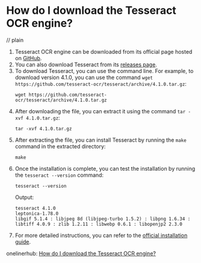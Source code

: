 # How do I download the Tesseract OCR engine?
// plain

1. Tesseract OCR engine can be downloaded from its official page hosted on [GitHub](https://github.com/tesseract-ocr/tesseract/wiki).
2. You can also download Tesseract from its [releases page](https://github.com/tesseract-ocr/tesseract/releases).
3. To download Tesseract, you can use the command line. For example, to download version 4.1.0, you can use the command `wget https://github.com/tesseract-ocr/tesseract/archive/4.1.0.tar.gz`:
    ```
    wget https://github.com/tesseract-ocr/tesseract/archive/4.1.0.tar.gz
    ```
4. After downloading the file, you can extract it using the command `tar -xvf 4.1.0.tar.gz`:
    ```
    tar -xvf 4.1.0.tar.gz
    ```
5. After extracting the file, you can install Tesseract by running the `make` command in the extracted directory:
    ```
    make
    ```
6. Once the installation is complete, you can test the installation by running the `tesseract --version` command:
    ```
    tesseract --version
    ```
    Output:
    ```
    tesseract 4.1.0
    leptonica-1.78.0
    libgif 5.1.4 : libjpeg 8d (libjpeg-turbo 1.5.2) : libpng 1.6.34 : libtiff 4.0.9 : zlib 1.2.11 : libwebp 0.6.1 : libopenjp2 2.3.0
7. For more detailed instructions, you can refer to the [official installation guide](https://github.com/tesseract-ocr/tesseract/wiki/Compiling).

onelinerhub: [How do I download the Tesseract OCR engine?](https://onelinerhub.com/tesseract-ocr/how-do-i-download-the-tesseract-ocr-engine)